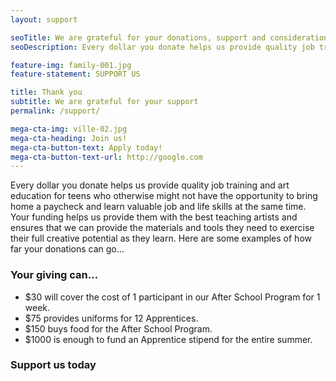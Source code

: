 ```yaml
---
layout: support

seoTitle: We are grateful for your donations, support and consideration
seoDescription: Every dollar you donate helps us provide quality job training and art education for teens who otherwise might not have the opportunity to bring home a paycheck and learn valuable job and life skills at the same time.

feature-img: family-001.jpg
feature-statement: SUPPORT US

title: Thank you
subtitle: We are grateful for your support
permalink: /support/

mega-cta-img: ville-02.jpg
mega-cta-heading: Join us!
mega-cta-button-text: Apply today!
mega-cta-button-text-url: http://google.com
---
```

Every dollar you donate helps us provide quality job training and art education for teens who otherwise might not have the opportunity to bring home a paycheck and learn valuable job and life skills at the same time. Your funding helps us provide them with the best teaching artists and ensures that we can provide the materials and tools they need to exercise their full creative potential as they learn. Here are some examples of how far your donations can go...

### Your giving can...

- $30 will cover the cost of 1 participant in our After School Program for 1 week.
- $75 provides uniforms for 12 Apprentices.
- $150 buys food for the After School Program.
- $1000 is enough to fund an Apprentice stipend for the entire summer.

### Support us today
